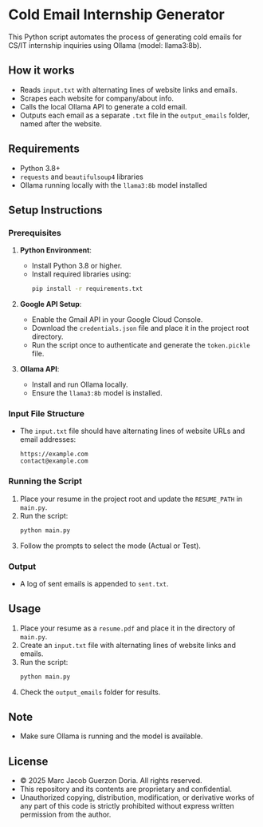 # Cold Email Internship Generator

This Python script automates the process of generating cold emails for CS/IT internship inquiries using Ollama (model: llama3:8b).

## How it works
- Reads `input.txt` with alternating lines of website links and emails.
- Scrapes each website for company/about info.
- Calls the local Ollama API to generate a cold email.
- Outputs each email as a separate `.txt` file in the `output_emails` folder, named after the website.

## Requirements
- Python 3.8+
- `requests` and `beautifulsoup4` libraries
- Ollama running locally with the `llama3:8b` model installed

## Setup Instructions

### Prerequisites
1. **Python Environment**:
   - Install Python 3.8 or higher.
   - Install required libraries using:
     ```bash
     pip install -r requirements.txt
     ```

2. **Google API Setup**:
   - Enable the Gmail API in your Google Cloud Console.
   - Download the `credentials.json` file and place it in the project root directory.
   - Run the script once to authenticate and generate the `token.pickle` file.

3. **Ollama API**:
   - Install and run Ollama locally.
   - Ensure the `llama3:8b` model is installed.

### Input File Structure
- The `input.txt` file should have alternating lines of website URLs and email addresses:
  ```plaintext
  https://example.com
  contact@example.com
  ```

### Running the Script
1. Place your resume in the project root and update the `RESUME_PATH` in `main.py`.
2. Run the script:
   ```bash
   python main.py
   ```
3. Follow the prompts to select the mode (Actual or Test).

### Output
- A log of sent emails is appended to `sent.txt`.

## Usage
1. Place your resume as a `resume.pdf` and place it in the directory of `main.py`.
2. Create an `input.txt` file with alternating lines of website links and emails.
3. Run the script:
   ```bash
   python main.py
   ```
4. Check the `output_emails` folder for results.

## Note
- Make sure Ollama is running and the model is available.

## License

- © 2025 Marc Jacob Guerzon Doria. All rights reserved.
- This repository and its contents are proprietary and confidential.  
- Unauthorized copying, distribution, modification, or derivative works of any part of this code is strictly prohibited without express written permission from the author.
